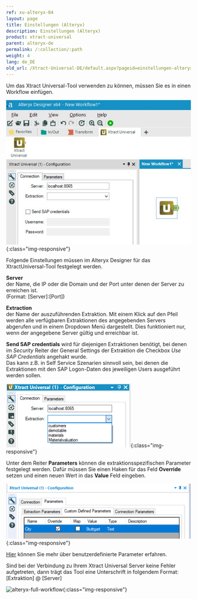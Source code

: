 ```yaml
---
ref: xu-alteryx-04
layout: page
title: Einstellungen (Alteryx)
description: Einstellungen (Alteryx)
product: xtract-universal
parent: alteryx-de
permalink: /:collection/:path
weight: 4
lang: de_DE
old_url: /Xtract-Universal-DE/default.aspx?pageid=einstellungen-alteryx-plugin-de
---
```


Um das Xtract Universal-Tool verwenden zu können, müssen Sie es in einen Workflow einfügen.	

![XU_alteryx_plugin](/img/content/XU_alteryx_plugin.jpg){:class="img-responsive"}

Folgende Einstellungen müssen im Alteryx Designer für das  XtractUniversal-Tool festgelegt werden.

**Server**<br>
der Name, die IP oder die Domain und der Port unter denen der Server zu erreichen ist.<br>
(Format: [Server]:[Port])

**Extraction**<br>
der Name der auszuführenden Extraktion. Mit einem Klick auf den Pfeil werden alle verfügbaren Extraktionen des angegebenden Servers abgerufen und in einem Dropdown Menü dargestellt. Dies funktioniert nur, wenn der angegebene Server gültig und erreichbar ist.

**Send SAP credentials** wird für diejenigen Extraktionen benötigt, bei denen im *Security* Reiter der General Settings der Extraktion die Checkbox *Use SAP Credentials* angehakt wurde.<br>
Das kann z.B. in Self Service Szenarien sinnvoll sein, bei denen die Extraktionen mit den SAP Logon-Daten des jeweiligen Users ausgeführt werden sollen.

![alteryx-extraction-selection](/img/content/alteryx-extraction-selection.png){:class="img-responsive"}

Unter dem Reiter **Parameters** können die extraktionsspezifischen Parameter festgelegt werden. Dafür müssen Sie einen Haken für das Feld **Override** setzen und einen neuen Wert in das **Value** Feld eingeben.

![alteryx-custom-parameters](/img/content/alteryx-custom-parameters.PNG){:class="img-responsive"}

[Hier]() können Sie mehr über benutzerdefinierte Parameter erfahren.

Sind bei der Verbindung zu Ihrem Xtract Universal Server keine Fehler aufgetreten, dann trägt das Tool eine Unterschrift in folgendem Format: [Extraktion] @ [Server]

![alteryx-full-workflow](/img/content/alteryx-full-workflow.PNG){:class="img-responsive"}
